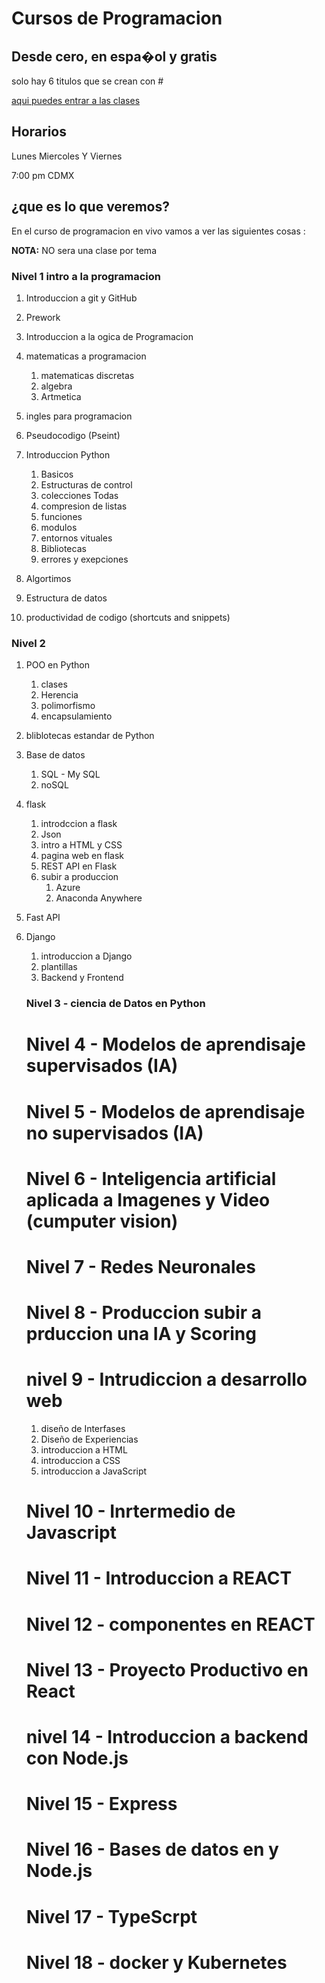 # Cursos de Programacion 
## Desde cero, en espa�ol y gratis 
solo hay 6 titulos  que se crean con #

[aqui puedes entrar a las clases](https://m.twitch.tv/brujeriatech/home)

##  Horarios
 Lunes Miercoles Y Viernes  
 
 
 7:00 pm  CDMX

## ¿que es lo que veremos?

En el curso de programacion en vivo  vamos a ver las siguientes cosas :

**NOTA:** NO sera una clase por tema 

### Nivel  1 intro a la programacion 
1. Introduccion a git y GitHub
2. Prework
3. Introduccion a la ogica de Programacion  
4. matematicas a programacion 
   1. matematicas discretas
   2. algebra
   3. Artmetica 
5. ingles para programacion 
6. Pseudocodigo (Pseint)
7. Introduccion Python 

   1. Basicos
   2. Estructuras de control
   3. colecciones Todas 
   4. compresion de listas
   5. funciones
   6. modulos
   7. entornos vituales 
   8. Bibliotecas
   9. errores y exepciones
8. Algortimos 
9. Estructura  de datos
10. productividad  de codigo (shortcuts and snippets)
### Nivel 2

1. POO en Python
   1. clases 
   2. Herencia
   3. polimorfismo
   4. encapsulamiento 
2. bliblotecas estandar de Python

3. Base de datos 
   1. SQL  -  My SQL
   2. noSQL
4. flask
   1. introdccion  a flask 
   2. Json
   3. intro a HTML y CSS
   4. pagina web en flask
   5. REST API en Flask
   6. subir a produccion 
      1. Azure 
      2. Anaconda Anywhere
5. Fast API
6. Django
   1. introduccion  a Django
   2. plantillas
   3. Backend y Frontend



   ### Nivel 3 - ciencia de  Datos en Python

   # Nivel 4 -  Modelos de aprendisaje  supervisados (IA)
   # Nivel 5 -  Modelos de aprendisaje no  supervisados (IA)
   # Nivel 6 -  Inteligencia artificial aplicada a Imagenes y Video  (cumputer vision)
   # Nivel 7 - Redes Neuronales 
   # Nivel 8 - Produccion subir a prduccion una IA y Scoring 
   # nivel 9 - Intrudiccion a desarrollo web 
    1. diseño de Interfases  
    2. Diseño de Experiencias 
    3. introduccion a HTML
    4. introduccion a CSS
    5. introduccion a JavaScript

   # Nivel 10 - Inrtermedio de Javascript  
   # Nivel 11 - Introduccion a  REACT
   # Nivel 12 - componentes en REACT
   # Nivel 13 - Proyecto Productivo en React
   # nivel 14 - Introduccion  a  backend con Node.js
   # Nivel 15 - Express
   # Nivel 16 - Bases de datos en  y Node.js
   # Nivel 17 - TypeScrpt
   # Nivel 18 - docker y Kubernetes




